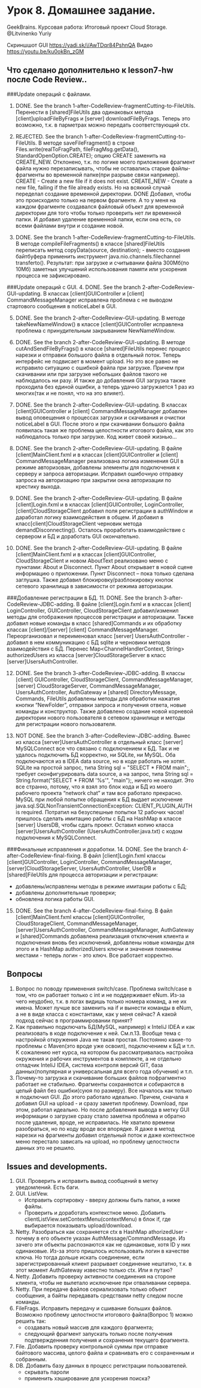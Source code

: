 # Урок 8. Домашнее задание. 
GeekBrains. Курсовая работа: Итоговый проект Cloud Storage.
@Litvinenko Yuriy

Скриншшот GUI https://yadi.sk/i/AwTDqr84PshnQA
Видео https://youtu.be/ku0okBn_zGM

## Что сделано дополнительно к lesson7-hw после Code Review..
###Update операций с файлами.
1.	DONE. See the branch 1-after-CodeReview-fragmentCutting-to-FileUtils. 
Перенести в [shared]FileUtils два одинаковых метода [client]uploadFileByFrags и [server] downloadFileByFrags.
Теперь это возможно, т.к. в парметрах можно передать соответствующий ctx.

2.	REJECTED. See the branch 1-after-CodeReview-fragmentCutting-to-FileUtils.
В методе saveFileFragment() в строке 
Files.write(realToFragPath, fileFragMsg.getData(), StandardOpenOption.CREATE); 
опцию CREATE заменить на CREATE_NEW.
Отклонено, т.к. по логике моего приложения фрагмент файла нужно перезаписывать, чтобы не оставались старые файлы-фрагменты во временной папке(при разрыве связи например).
CREATE - Create a new file if it does not exist.
CREATE_NEW - Create a new file, failing if the file already exists.
Но на всяккий случай переделал создание временной директории. 
DONE Добавил, чтобы это происходило только на первом фрагменте. А то у меня на каждом фрагменте создавался файловый объект для временной директории для того чтобы только проверить нет ли временной папки.
И добавил удаление временной папки, если она есть, со всеми файлами внутри и создание новой.

3.	DONE. See the branch 1-after-CodeReview-fragmentCutting-to-FileUtils.
В методе compileFileFragments() в классе [shared]FileUtils переписать метод copyData(source, destination); - вместо создания байтбуфера применить инструмент java.nio.channels.filechannel transferto(). 
Результат: при загрузке и считывании файла 300Мб(по 10Мб) заметных улучшений использования памяти или ускорения процесса не зафиксировано.

###Update операций с GUI.
4.	DONE. See the branch 2-after-CodeReview-GUI-updating.
В классах [client]GUIController и  [client] CommandMessageManager исправлена проблема с не выводом стартового сообщения в noticeLabel в GUI.

5.	DONE. See the branch 2-after-CodeReview-GUI-updating.
В методе takeNewNameWindow() в классе [client]GUIController исправлена проблема с принудительным закрыванием NewNameWindow.

6.	DONE. See the branch 2-after-CodeReview-GUI-updating.
В методе cutAndSendFileByFrags() в классе [shared]FileUtils перенес процесс нарезки и отправки большого файла в отдельный поток. Теперь интерфейс не подвисает в момент upload.
Но это все равно не исправило ситуацию с ошибкой файла при загрузке. Причем при скачивании или при загрузке небольших файлов такого не наблюдалось ни разу. И также до добавления GUI загрузка также проходила без единой ошибки, а теперь удачно загружается 1 раз из многих(так и не понял, что на это влияет).

7.	DONE. See the branch 2-after-CodeReview-GUI-updating.
В классах [client]GUIController и  [client] CommandMessageManager добавлен вывод оповещения о процессах загрузки и скачивания и очистки noticeLabel в GUI.
После этого и при скачивании большого файла появилась такая же проблема целостности итогового файла, как это наблюдалось только при загрузке. Код живет своей жизнью...

8.	DONE. See the branch 2-after-CodeReview-GUI-updating.
В файле [client]MainClient.fxml и в классах [client]GUIController и [client] CommandMessageManager реализована логика изменения GUI в режиме авторизован, добавлены элементы для подключения к серверу и запроса авторизации.
Исправил ошибочную отправку запроса на авторизацию при закрытии окна авторизации по крестику выхода.

9.	DONE. See the branch 2-after-CodeReview-GUI-updating.
В файле [client]Login.fxml и в классах [client]GUIController, LoginController, [client]CloudStorageClient добавил поля регистрации в authWindow и даработал логику взаимодействия в общем. И добавил в класс[client]CloudStorageClient черновик метода demandDisconnecting(). Осталось проработать взаимодействие с сервером и БД и доработать GUI окончательно.

10.	DONE. See the branch 2-after-CodeReview-GUI-updating.
В файле [client]MainClient.fxml и в классах [client]GUIController, CloudStorageClient и новом AboutText реализовано меню с пунктами: About и Disconnect. 
Пункт About открывает в новой сцене информацию о приложении. 
Пункт Disconnect – пока только сделана заглушка.
Также добавил блокировку/разблокировку кнопок сетевого хранилища в зависимости от режима авторизации.

###Добавление регистрации в БД.
11.	DONE. See the branch 3-after-CodeReview-JDBC-adding.
В файле [client]Login.fxml и в классах [client] LoginController, GUIController, CloudStorageClient добавил/изменил методы для отображения процессов регистрации и авторизации. 
Также добавил новые команды в класс [shared]Commands и их обработку классах [client]/[server] [client] CommandMessageManager. Переорганизовал и переименовал класс [server] UsersAuthController - добавил в нем коммуникацию с БД sqlite и черновики методов взаимодействия с БД.
Перенес Map<ChannelHandlerContext, String> authorizedUsers из класса [server]CloudStorageServer в класс [server]UsersAuthController.

12.	DONE. See the branch 3-after-CodeReview-JDBC-adding.
В классы [client] GUIController, CloudStorageClient, CommandMessageManager, 
[server] CloudStorageServer, CommandMessageManager, UsersAuthController, AuthGateway и
[shared] DirectoryMessage, Commands, FileUtils добавлены методы для обработки нажатия кнопки “NewFolder”, отправки запроса и получения ответа, новые команды и конструктор. 
Также добавлено создание новой корневой директории нового пользователя в сетевом хранилище и методы для регистрации нового пользователя.

13.	NOT DONE. See the branch 3-after-CodeReview-JDBC-adding.
Вынес из класса [server]UsersAuthController в отдельный класс [server] MySQLConnect все что связано с подключением к БД. Так и не удалось подключить БД корректно, ни SQLite, ни MySQL. Оба подключаются из в IDEA data source, но в коде работать не хотят. 
SQLite на простой запрос, типа String sql = "SELECT * FROM main";, требует сконфигурировать data source, а на запрос, типа String sql = String.format("SELECT * FROM '%s'", "main");, ничего не находит. Это все странно, потому, что я взял это блок кода и БД из моего рабочего проекта “network chat” и там все работало прекрасно.
MySQL при любой попытке обращения к БД выдает исключение java.sql.SQLNonTransientConnectionException: CLIENT_PLUGIN_AUTH is required. 
Потратил на безуспешные попытки 12 рабочих часов!
пришлось сделать имитацию работы с БД на HashMap в классе [server] UsersDB, чтобы сдать проект.
Оставил копию класса [server]UsersAuthController (UsersAuthController.java.txt) с кодом подключения к MySQLConnect.


###Финальные исправления и доработки.
14.	DONE. See the branch 4-after-CodeReview-final-fixing.
В файл [client]Login.fxml классы [client]GUIController, LoginController, CommandMessageManager, 
[server]CloudStorageServer, UsersAuthController, UserDB и
[shared]FileUtils для процесса авторизации и регистрации:
- добавлены/исправлены методы в режиме имитации работы с БД; 
- добавлены дополнительные проверки;
- обновлена логика работы GUI.

15. DONE. See the branch 4-after-CodeReview-final-fixing.
    В файл [client]MainClient.fxml классы [client]GUIController, CloudStorageClient, CommandMessageManager, 
    [server]UsersAuthController, CommandMessageManager, AuthGateway и
    [shared]Commands добавлена реализация отключения клиента и подключения вновь
    без исключений, добавлены новые команды для этого и в HashMap authorizedUsers
    ключи и значения поменяны местами - теперь логин - это ключ. 
    Все работает корректно.

## Вопросы
1. Вопрос по поводу применения switch/case.
   Проблема switch/case в том, что он работает только с int и не поддерживает eNum. Из-за чего неудобно, т.к. в логах видишь только номера команд, а не их имена.
   Может лучше все заменить на if и вынести команды в eNum, а не в виде класса с константами, как у меня сейчас?
   А какой подход сейчас в программировании принят?
2. Как правильно подключать БД(MySQL, например) к InteliJ IDEA и 
как реализовать в коде подключение к ней.
См.п.13.
Вообще тема с настройкой откружения Java не такая простая. 
Постоянно какие-то проблемы с Maven(это вроде уже освоил), 
подключением к БД и т.п.
К сожалению нет курса, на котором бы рассматривалась настройка окружения и рабочих инструментов 
в комплекте, а не отдельно отладчик InteliJ IDEA, система контроля версий GIT, 
база данных(популярная и универсальная для всего года обучения) и т.п.
3. Почему-то загрузка и скачивание больших файлов пофрагментно работает не стабильно.
Фрагменты сохраняются и собираются в целый файл без ошибки(суюя по размеру).
Все началось как только я подключил GUI. До этого работало идеально. 
Причем, сначала я добавил GUI на upload - и сразу заметил проблему. 
Download, при этом, работал идеально. Но после добавления вывода в метку GUI информации о загрузке
сразу стало заметна проблема и обратно после удаления, вроде, не исправилась.
Не хватило времени разобраться, но по коду вроде все впорядке. Я даже в метод нарезки на фрагменты 
добавил отдельный поток и даже контекстное меню перестало зависать на upload, но проблему целостности 
данных это не решило.


## Issues and developments.
1. GUI. Проверить и исправить вывод сообщений в метку уведомлений. Есть баги.
2. GUI. ListVew. 
	- Исправить сортировку - вверху должны быть папки, а ниже файлы. 
	- Проверить и доработать контекстное меню. Добавить clientListView.setContextMenu(contextMenu) в блок if, где выбирается показывать 		upload/download.
3. Netty. Разобраться как сохраняется ctx в HashMap athorizedUser - почему в его объекте указан AuthMessage/CommandMessage. Из зачего эти объекты распознаются как не одинаковые, хотя ID у них одинаковые. Из-за этого пришлось использовать логин в качестве ключа. Но тогда дольше искать соединение, если зарегистрированный клиент разрывает соединение нештатно, т.к. в этот момент AuthGateway известно только ctx. 
Или я путаю?
4. Netty. Добавить проверку активности соединения на стороне клиента, чтобы не вылетало исключение при отваливании сервера.
5. Netty. При передаче файлов сериализовать только объект сообщения, а байты передавать средствами netty следом после команды.
6. FileFrags. Исправить передачу и сшивание больших файлов. Возможно проблему целостности итогового файла(Вопрос 1) можно решить так:
	- создавать новый массив для каждого фрагмента;
	- следующий фрагмент запускать только после получения подтвержденния получения и сохранения текущего фрагмента.
7. File. Добавить проверку контрольной суммы при отправке байтового массива, целого файла и сравнивать его с сохраненным и собранным.
8. DB. Добавить базу данных в процесс регистрации пользователей.
	- скрывать пароли
	- применить хэширование для ускорения поиска?
